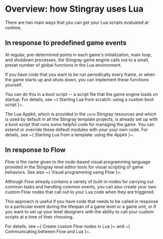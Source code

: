 # Overview: how Stingray uses Lua

There are two main ways that you can get your Lua scripts evaluated at runtime.

## In response to predefined game events

At regular, pre-determined points in each game's initialization, main loop, and shutdown processes, the Stingray game engine calls out to a small, preset number of global functions in the Lua environment.

If you have code that you want to be run periodically every frame, or when the game starts up and shuts down, you can implement these functions yourself.

You can do this in a *boot script* -- a script file that the game engine loads on startup. For details, see ~{ Starting Lua from scratch: using a custom boot script }~.

The Lua Appkit, which is provided in the `core` Stingray resources and which is used by default in all the Stingray template projects, is already set up with a boot script that runs some helpful code for managing the game. You can extend or override these default modules with your your own code. For details, see ~{ Starting Lua from a template: using the Appkit }~.

## In response to Flow

*Flow* is the name given to the node-based visual programming language provided in the Stingray level editor tools for visual scripting of game behaviors. See also ~{ Visual programming using Flow }~.

Although Flow already contains a variety of built-in nodes for carrying out common tasks and handling common events, you can also create your own custom Flow nodes that call out to your Lua code when they are triggered.

This approach is useful if you have code that needs to be called in response to a particular event during the lifespan of a game level or a game unit, or if you want to set up your level designers with the ability to call your custom scripts at a time of their choosing.

For details, see ~{ Create custom Flow nodes in Lua }~ and ~{ Communicating between Flow and Lua }~.
